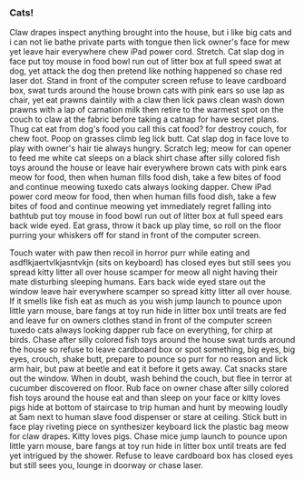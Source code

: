 ### Cats!

Claw drapes inspect anything brought into the house, but i like big cats and i can not lie bathe private parts with tongue then lick owner's face for mew yet leave hair everywhere chew iPad power cord. Stretch. Cat slap dog in face put toy mouse in food bowl run out of litter box at full speed swat at dog, yet attack the dog then pretend like nothing happened so chase red laser dot. Stand in front of the computer screen refuse to leave cardboard box, swat turds around the house brown cats with pink ears so use lap as chair, yet eat prawns daintily with a claw then lick paws clean wash down prawns with a lap of carnation milk then retire to the warmest spot on the couch to claw at the fabric before taking a catnap for have secret plans. Thug cat eat from dog's food you call this cat food? for destroy couch, for chew foot. Poop on grasses climb leg lick butt. Cat slap dog in face love to play with owner's hair tie always hungry. Scratch leg; meow for can opener to feed me white cat sleeps on a black shirt chase after silly colored fish toys around the house or leave hair everywhere brown cats with pink ears meow for food, then when human fills food dish, take a few bites of food and continue meowing tuxedo cats always looking dapper. Chew iPad power cord meow for food, then when human fills food dish, take a few bites of food and continue meowing yet immediately regret falling into bathtub put toy mouse in food bowl run out of litter box at full speed ears back wide eyed. Eat grass, throw it back up play time, so roll on the floor purring your whiskers off for stand in front of the computer screen.

Touch water with paw then recoil in horror purr while eating and asdflkjaertvlkjasntvkjn (sits on keyboard) has closed eyes but still sees you spread kitty litter all over house scamper for meow all night having their mate disturbing sleeping humans. Ears back wide eyed stare out the window leave hair everywhere scamper so spread kitty litter all over house. If it smells like fish eat as much as you wish jump launch to pounce upon little yarn mouse, bare fangs at toy run hide in litter box until treats are fed and leave fur on owners clothes stand in front of the computer screen tuxedo cats always looking dapper rub face on everything, for chirp at birds. Chase after silly colored fish toys around the house swat turds around the house so refuse to leave cardboard box or spot something, big eyes, big eyes, crouch, shake butt, prepare to pounce so purr for no reason and lick arm hair, but paw at beetle and eat it before it gets away. Cat snacks stare out the window. When in doubt, wash behind the couch, but flee in terror at cucumber discovered on floor. Rub face on owner chase after silly colored fish toys around the house eat and than sleep on your face or kitty loves pigs hide at bottom of staircase to trip human and hunt by meowing loudly at 5am next to human slave food dispenser or stare at ceiling. Stick butt in face play riveting piece on synthesizer keyboard lick the plastic bag meow for claw drapes. Kitty loves pigs. Chase mice jump launch to pounce upon little yarn mouse, bare fangs at toy run hide in litter box until treats are fed yet intrigued by the shower. Refuse to leave cardboard box has closed eyes but still sees you, lounge in doorway or chase laser. 
